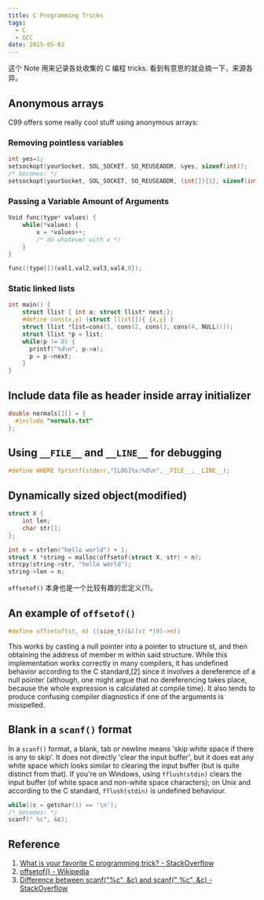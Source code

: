 ```yaml
---
title: C Programming Tricks
tags:
  - C
  - GCC
date: 2015-05-02
---
```


这个 Note 用来记录各处收集的 C 编程 tricks. 看到有意思的就会摘一下，来源各异。

## Anonymous arrays
C99 offers some really cool stuff using anonymous arrays:

### Removing pointless variables
```c
int yes=1;
setsockopt(yourSocket, SOL_SOCKET, SO_REUSEADDR, &yes, sizeof(int));
/* becomes: */
setsockopt(yourSocket, SOL_SOCKET, SO_REUSEADDR, (int[]){1}, sizeof(int));
```

### Passing a Variable Amount of Arguments
```c
Void func(type* values) {
    while(*values) {
        x = *values++;
        /* do whatever with x */
    }
}

func((type[]){val1,val2,val3,val4,0});
```

### Static linked lists
```c
int main() {
    struct llist { int a; struct llist* next;};
    #define cons(x,y) (struct llist[]){ {x,y} }
    struct llist *list=cons(1, cons(2, cons(3, cons(4, NULL))));
    struct llist *p = list;
    while(p != 0) {
      printf("%d\n", p->a);
      p = p->next;
    }
}
```

## Include data file as header inside array initializer
```c
double normals[][] = {
  #include "normals.txt"
};
```

## Using `__FILE__` and `__LINE__` for debugging
```c
#define WHERE fprintf(stderr,"[LOG]%s:%d\n",__FILE__,__LINE__);
```

## Dynamically sized object(modified)
```c
struct X {
    int len;
    char str[];
};

int n = strlen("hello world") + 1;
struct X *string = malloc(offsetof(struct X, str) + n);
strcpy(string->str, "hello world");
string->len = n;
```
`offsetof()` 本身也是一个比较有趣的宏定义(?)。

## An example of `offsetof()`
```c
#define offsetof(st, m) ((size_t)(&((st *)0)->m))
```
This works by casting a null pointer into a pointer to structure st, and then obtaining the address of member m within said structure. While this implementation works correctly in many compilers, it has undefined behavior according to the C standard,[2] since it involves a dereference of a null pointer (although, one might argue that no dereferencing takes place, because the whole expression is calculated at compile time). It also tends to produce confusing compiler diagnostics if one of the arguments is misspelled.

## Blank in a `scanf()` format
In a `scanf()` format, a blank, tab or newline means 'skip white space if there is any to skip'. It does not directly 'clear the input buffer', but it does eat any white space which looks similar to clearing the input buffer (but is quite distinct from that). If you're on Windows, using `fflush(stdin)` clears the input buffer (of white space and non-white space characters); on Unix and according to the C standard, `fflush(stdin)` is undefined behaviour.

```c
while((c = getchar()) == '\n');
/* becomes: */
scanf(" %c", &c);
```

## Reference
1. [What is your favorite C programming trick? - StackOverflow](http://stackoverflow.com/questions/599365/what-is-your-favorite-c-programming-trick)
1. [offsetof() - Wikipedia](https://en.wikipedia.org/wiki/Offsetof)
1. [Difference between scanf("%c", &c) and scanf(" %c", &c) - StackOverflow](http://stackoverflow.com/questions/18491390/difference-between-scanfc-c-and-scanf-c-c)
